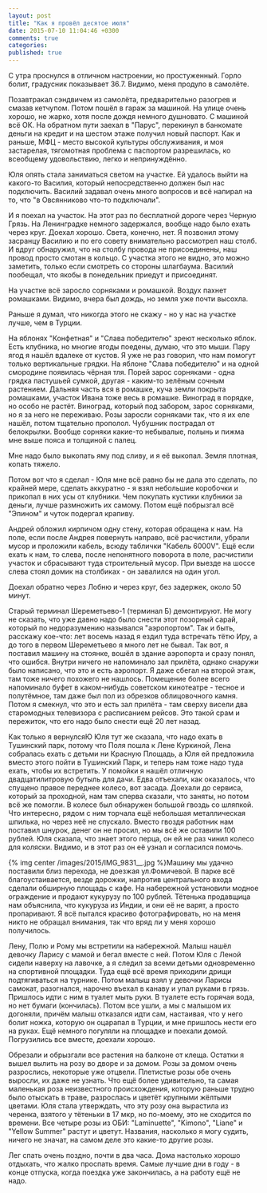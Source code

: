 ```yaml
---
layout: post
title: "Как я провёл десятое июля"
date: 2015-07-10 11:04:46 +0300
comments: true
categories:
published: true 
---
```

С утра проснулся в отличном настроении, но простуженный. Горло болит, градусник показывает 36.7. Видимо, меня продуло в самолёте.

Позавтракал сэндвичем из самолёта, предварительно разогрев и смазав кетчупом. Потом пошёл в гараж за машиной. На улице очень хорошо, не жарко, хотя после дождя немного душновато. С машиной всё ОК. На обратном пути заехал в "Парус", перекинул в банкомате деньги на кредит и на шестом этаже получил новый паспорт. Как и раньше, МФЦ - место высокой культуры обслуживания, и моя застарелая, тягомотная проблема с паспортом разрешилась, ко всеобщему удовольствию, легко и непринуждённо.

Юля опять стала заниматься светом на участке. Ей удалось выйти на какого-то Василия, который непосредственно должен был нас подключить. Василий задавал очень много вопросов и всё напирал на то, что "в Овсянниково что-то подключали".

И я поехал на участок. На этот раз по бесплатной дороге через Черную Грязь. На Ленинградке немного задержался, вообще надо было ехать через круг. Доехал хорошо. Света, конечно, нет. Я позвонил этому засранцу Василию и по его совету внимательно рассмотрел наш столб. И вдруг обнаружил, что на столбу провода не присоединены, наш провод просто смотан в кольцо. С участка этого не видно, это можно заметить, только если смотреть со стороны шлагбаума. Василий пообещал, что якобы в понедельник приедут и присоединят.

На участке всё заросло сорняками и ромашкой. Воздух пахнет ромашками. Видимо, вчера был дождь, но земля уже почти высохла. 

Раньше я думал, что никогда этого не скажу - но у нас на участке лучше, чем в Турции.

На яблонях "Конфетная" и "Слава победителю" зреют несколько яблок. Есть клубника, но многие ягоды поедены, думаю, что это мыши. Пару ягод я нашёл вдалеке от кустов. Я уже не раз говорил, что нам помогут только вертикальные грядки. На яблоне "Слава победителю" и на одной смородине появилась чёрная тля. Порей зарос сорняками - одна грядка пастушьей сумкой, другая - каким-то зелёным сочным растением. Дальняя часть вся в ромашке, куча земли покрыта ромашками, участок Ивана тоже весь в ромашке. Виноград в порядке, но особо не растёт. Виноград, который под забором, зарос сорняками, но я за него не переживаю. Розы заросли сорняками так, что я их еле нашёл, потом тщательно прополол. Чубушник пострадал от белокрылки. Вообще сорняки какие-то небывалые, полынь и пижма мне выше пояса и толщиной с палец.

Мне надо было выкопать яму под сливу, и я её выкопал. Земля плотная, копать тяжело.

Потом вот что я сделал - Юля мне всё равно бы не дала это сделать, по крайней мере, сделать аккуратно - я взял небольшие коробочки и прикопал в них усы от клубники. Чем покупать кустики клубники за деньги, лучше размножить их самому. Потом ещё побрызгал всё "Эпином" и чуток подергал крапиву. 

Андрей обложил кирпичом одну стену, которая обращена к нам. На поле, если после Андрея повернуть направо, всё расчистили, убрали мусор и проложили кабель, всюду таблички "Кабель 6000V". Ещё если ехать к нам, то слева, после непонятного поворота в поле, расчистили участок и сбрасывают туда строительный мусор. При выезде на шоссе слева стоял домик на столбиках - он завалился на один угол.

Доехал обратно через Лобню и через круг, без задержек, около 50 минут. 

Старый терминал Шереметьево-1 (терминал Б) демонтируют. Не могу не сказать, что уже давно надо было снести этот позорный сарай, который по недоразумению назывался "аэропортом". Так и быть, расскажу кое-что: лет восемь назад я ездил туда встречать тётю Иру, а до того в первом Шереметьево я много лет не бывал. Так вот, я поставил машину на стоянке, вошёл в здание аэропорта и сразу понял, что ошибся. Внутри ничего не напоминало зал прилёта, однако снаружи было написано, что это и есть аэропорт. Я даже сбегал на второй этаж, там тоже ничего похожего не нашлось. Помещение более всего напоминало буфет в каком-нибудь советском кинотеатре - тесное и полутёмное, там даже был пол из обрезков облицовочного камня. Потом я смекнул, что это и есть зал прилёта - там сверху висели два старомодных телевизора с расписанием рейсов. Это такой срам и пережиток, что его надо было снести ещё 20 лет назад.

Как только я вернулсяЮ Юля тут же сказала, что надо ехать в Тушинский парк, потому что Поля пошла к Лене Куркиной, Лена собралась ехать с детьми ни Красную Площадь, а Юля ей предложила вместо этого пойти в Тушинский Парк, и теперь нам тоже надо туда ехать, чтобы их встретить. У помойки я нашёл отличную двадцатилитровую бутыль для дачи. Едва отъехали, как оказалось, что спущено правое переднее колесо, вот засада. Доехали до сервиса, который за проходной, нам там сперва сказали, что заняты, но потом всё же помогли. В колесе был обнаружен большой гвоздь со шляпкой. Что интересно, рядом с ним торчала ещё небольшая металлическая шпилька, но через неё не спускало. Вместо гвоздя работник нам поставил шнурок, денег он не просил, но мы всё же оставили 100 рублей. Юля сказала, что знает этого перца, он ей не раз чинил колесо для коляски. Видимо, и в этот раз он её узнал и согласился помочь.

{% img center /images/2015/IMG_9831__.jpg %}Машину мы удачно поставили близ перехода, не доезжая ул.Фомичевой. В парке всё благоустаивается, везде дорожки, напротив центрального входа сделали обширную площадь с кафе. На набережной установили модное ограждение и продают кукурузу по 100 рублей. Тётенька продавщица нам объяснила, что кукуруза из Индии, и они её не варят, а просто пропаривают. Я всё пытался красиво фотографировать, но на меня никто не обращал внимания, так что вряд ли у меня хорошо получилось.

Лену, Полю и Рому мы встретили на набережной. Малыш нашёл девочку Ларису с мамой и бегал вместе с ней. Потом Юля с Леной сидели наверху на лавочке, а я следил за всеми детьми одновременно на спортивной площадки. Туда ещё всё время приходили дрищи подтягиваться на турнике. Потом малыш взял у девочки Ларисы самокат, разогнался, нарочно въехал в канаву и упал руками в грязь. Пришлось идти с ним в туалет мыть руки. В туалете есть горячая вода, но нет бумаги (кончилась). Потом все ушли, а мы с малышом их догоняли, причём малыш отказался идти сам, настаивая, что у него болит ножка, которую он оцарапал в Турции, и мне пришлось нести его на руках. Ещё немного погуляли на площадке и поехали домой. Погрузились все вместе, доехали хорошо.

Обрезали и обрызгали все растения на балконе от клеща. Остатки я вышел вылить на розу во дворе и за домом. Розы за домом очень разрослись, некоторые уже отцвели. Плетистые розы обе очень выросли, их даже не узнать. Что ещё более удивительно, та самая маленькая роза неизвестного происхождения, которую раньше трудно было отыскать в траве, разрослась и цветёт крупными жёлтыми цветами. Юля стала утверждать, что эту розу она вырастила из черенка, взятого у тётеньки в 17 мкр, но по-моему, это не сходится по времени. Все четыре розы из ОБИ: "Laminuette", "Kimono", "Liane" и "Yellow Summer" растут и цветут. Названия, насколько я могу судить, ничего не значат, на самом деле это какие-то другие розы.

Лег спать очень поздно, почти в два часа. Дома настолько хорошо отдыхать, что жалко проспать время. Самые лучшие дни в году - в конце отпуска, когда поездка уже закончилась, а на работу ещё не надо.